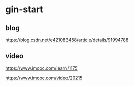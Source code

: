 #  gin-start


##  blog  
https://blog.csdn.net/e421083458/article/details/91994788  


##  video

https://www.imooc.com/learn/1175     

https://www.imooc.com/video/20215  
